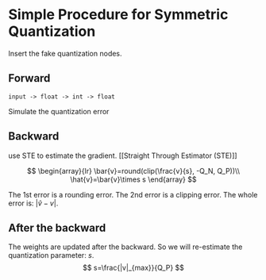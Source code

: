 # Simple Procedure for Symmetric Quantization

Insert the fake quantization nodes.

## Forward

	input -> float -> int -> float
Simulate the quantization error
## Backward
use STE to estimate the gradient. [[Straight Through Estimator (STE)]]

$$
\begin{array}{lr}
\bar{v}=round(clip(\frac{v}{s}, -Q_N, Q_P))\\
\hat{v}=\bar{v}\times s
\end{array}
$$

The 1st error is a rounding error.
The 2nd error is a clipping error.
The whole error is: $|\hat{v}-v|$.

## After the backward
The weights are updated after the backward.
So we will re-estimate the quantization parameter: $s$.
$$
s=\frac{|v|_{max}}{Q_P}
$$

